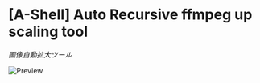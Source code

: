 # [A-Shell] Auto Recursive ffmpeg up scaling tool
*画像自動拡大ツール*

![Preview](https://raw.githubusercontent.com/CrossDarkrix/ffmpeg-Recursive-Upscaling-tool/main/image/ffmpeg-upscaling.gif)